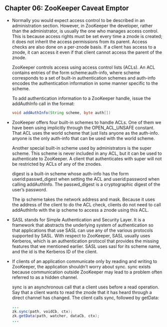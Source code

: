 ## Chapter 06: ZooKeeper Caveat Emptor

- Normally you would expect access control to be described in an administration section. However, in ZooKeeper the developer, rather than the administrator, is usually the one who manages access control. This is because access rights must be set every time a znode is created; it does not inherit the access permissions from its parent. Access checks are also done on a per-znode basis. If a client has access to a znode, it can access it even if that client cannot access the parent of the znode.

	ZooKeeper controls access using access control lists (ACLs). An ACL contains entries of the form scheme:auth-info, where scheme corresponds to a set of built-in authentication schemes and auth-info encodes the authentication information in some manner specific to the scheme.

	To add authentication information to a ZooKeeper handle, issue the addAuthInfo call in the format:
  ```java
  void addAuthInfo(String scheme, byte auth[])
  ```

- ZooKeeper offers four built-in schemes to handle ACLs. One of them we have been using implicitly through the OPEN_ACL_UNSAFE constant. That ACL uses the world scheme that just lists anyone as the auth-info. anyone is the only auth-info that can be used with the world scheme.

	Another special built-in scheme used by administrators is the super scheme. This scheme is never included in any ACL, but it can be used to authenticate to ZooKeeper. A client that authenticates with super will not be restricted by ACLs of any of the znodes.

	digest is a built-in scheme whose auth-info has the form userid:passwd_digest when setting the ACL and userid:password when calling addAuthInfo. The passwd_digest is a cryptographic digest of the user’s password.

	The ip scheme takes the network address and mask. Because it uses the address of the client to do the ACL check, clients do not need to call addAuthInfo with the ip scheme to access a znode using this ACL.

- SASL stands for Simple Authentication and Security Layer. It is a framework that abstracts the underlying system of authentication so that applications that use SASL can use any of the various protocols supported by SASL. With respect to ZooKeeper, SASL usually uses Kerberos, which is an authentication protocol that provides the missing features that we mentioned earlier. SASL uses sasl for its scheme name, and the id is the Kerberos ID of the client.

- If clients of an application communicate only by reading and writing to ZooKeeper, the application shouldn’t worry about sync. sync exists because communication outside ZooKeeper may lead to a problem often referred to as a hidden channel.

	sync is an asynchronous call that a client uses before a read operation. Say that a client wants to read the znode that it has heard through a direct channel has changed. The client calls sync, followed by getData:
  ```java
  ...
  zk.sync(path, voidCb, ctx);
  zk.getData(path, watcher, dataCb, ctx);
  ...
  ```